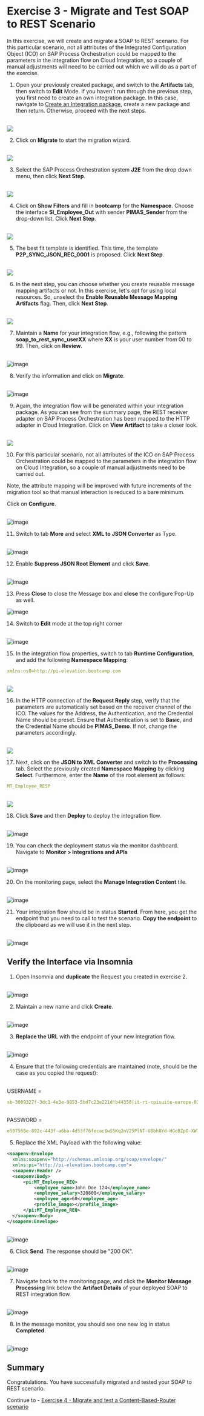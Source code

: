 # Exercise 3 - Migrate and Test SOAP to REST Scenario

In this exercise, we will create and migrate a SOAP to REST scenario.	For this particular scenario, not all attributes of the Integrated Configuration Object (ICO) on SAP Process Orchestration could be mapped to the parameters in the integration flow on Cloud Integration, so a couple of manual adjustments will need to be carried out which we will do as a part of the exercise.

1. Open your previously created package, and switch to the <b>Artifacts</b> tab, then switch to <b>Edit</b> Mode. If you haven't run through the previous step, you first need to create an own integration package. In this case, navigate to [Create an Integration package](/exercises/ex2/#create-an-integration-package), create a new package and then return. Otherwise, proceed with the next steps.

<br>![](/exercises/ex3/images/1.OpenPreviousPackage.png)

2. Click on <b>Migrate</b> to start the migration wizard.

<br>![](/exercises/ex3/images/2.0_ClickOnMigrate.png)

3.	Select the SAP Process Orchestration system **J2E** from the drop down menu, then click <b>Next Step</b>.

<br>![](/exercises/ex3/images/3.0_Migrate_SelectPO_System.png)

4.	Click on <b>Show Filters</b> and fill in **bootcamp** for the **Namespace**. Choose the interface **SI_Employee_Out** with sender **PIMAS_Sender** from the drop-down list. Click <b>Next Step</b>.

<br>![](/exercises/ex3/images/3.1_Migrate_SelectPO_Artifacts.png)

5.	The best fit template is identified. This time, the template **P2P_SYNC_JSON_REC_0001** is proposed. Click <b>Next Step</b>.

<br>![](/exercises/ex3/images/3.2_Migrate_SelectPO_Template.png)

6. In the next step, you can choose whether you create reusable message mapping artifacts or not. In this exercise, let's opt for using local resources. So, unselect the **Enable Reusable Message Mapping Artifacts** flag. Then, click **Next Step**.

<br>![](/exercises/ex3/images/3.4_Migrate_SelectPO_NoReuse.png)

7.	Maintain a **Name** for your integration flow, e.g., following the pattern **soap_to_rest_sync_userXX** where <b>XX</b> is your user number from 00 to 99. Then, click on <b>Review</b>.

<br>![image](/exercises/ex3/images/ex3-6.png)

8.	Verify the information and click on <b>Migrate</b>.

<br>![image](/exercises/ex3/images/ex3-7.png)

9.	Again, the integration flow will be generated within your integration package. As you can see from the summary page, the REST receiver adapter on SAP Process Orchestration has been mapped to the HTTP adapter in Cloud Integration. Click on  **View Artifact** to take a closer look. 

<br>![](/exercises/ex3/images/4.0_Migration_Success.png)

10.	For this particular scenario, not all attributes of the ICO on SAP Process Orchestration could be mapped to the parameters in the integration flow on Cloud Integration, so a couple of manual adjustments need to be carried out.

Note, the attribute mapping will be improved with future increments of the migration tool so that manual interaction is reduced to a bare minimum.

Click on <b>Configure</b>.

<br>![image](/exercises/ex3/images/ex3-9.png)

11. Switch to tab <b>More</b> and select **XML to JSON Converter** as Type.

<br>![image](/exercises/ex3/images/ex3-10.png)

12. Enable **Suppress JSON Root Element** and click **Save**.

<br>![image](/exercises/ex3/images/ex3-11.png)

13. Press <b>Close</b> to close the Message box and <b>close</b> the configure Pop-Up as well.

![image](/exercises/ex3/images/ex3-12.png)

14. Switch to <b>Edit</b> mode at the top right corner

<br>![image](/exercises/ex3/images/ex3-13.png)

15. In the integration flow properties, switch to tab **Runtime Configuration**, and add the following **Namespace Mapping**:

```yaml
xmlns:ns0=http://pi-elevation.bootcamp.com
```

<br>![](/exercises/ex3/images/5.0_View_iFlow_Changes_to_Make.png)

16.	In the HTTP connection of the **Request Reply** step, verify that the parameters are automatically set based on the receiver channel of the ICO. The values for the Address, the Authentication, and the Credential Name should be preset. Ensure that Authentication is set to **Basic**, and the Credential Name should be **PIMAS_Demo**. If not, change the parameters accordingly.

<br>![](/exercises/ex3/images/5.2_Edit_iFlow_Request_Reply.png)

17.	Next, click on the  **JSON to XML Converter** and switch to the **Processing** tab. Select the previously created **Namespace Mapping** by clicking **Select**. Furthermore, enter the **Name** of the root element as follows:

```yaml
MT_Employee_RESP
```

<br>![](/exercises/ex3/images/5.3_Edit_iFlow_JSON_to_XML.png)

18.	Click <b>Save</b> and then <b>Deploy</b> to deploy the integration flow.

<br>  ![image](/exercises/ex3/images/ex3-17.png)

19. You can check the deployment status via the monitor dashboard. Navigate to **Monitor > Integrations and APIs**

<br>   ![image](/exercises/ex3/images/ex3-17a.png)

20. On the monitoring page, select the <b>Manage Integration Content</b> tile.

<br>   ![image](/exercises/ex3/images/ex3-18.png)
   
21. Your integration flow should be in status <b>Started</b>. From here, you get the endpoint that you need to call to test the scenario. <b>Copy the endpoint</b> to the clipboard as we will use it in the next step.

<br>![image](/exercises/ex3/images/ex3-19.png)


## Verify the Interface via Insomnia

1.	Open Insomnia and <b>duplicate</b> the Request you created in exercise 2. 

<br>![image](/exercises/ex3/images/Insomnia-1.png)

2. Maintain a new name and click <b>Create</b>.

<br>![image](/exercises/ex3/images/Insomnia-2.png)

3. <b>Replace the URL</b> with the endpoint of your new integration flow.

<br>![image](/exercises/ex3/images/Insomnia-3.png)

4. Ensure that the following credentials are maintained (note, should be the case as you copied the request):

<br>USERNAME =
```yaml
sb-3009327f-3dc1-4e3e-9853-5bd7c23e221d!b44358|it-rt-cpisuite-europe-03!b18631
```
<br>PASSWORD = 
```yaml 
e507568e-892c-443f-a6ba-4d53f76fecac$wS5Kq2nV25PlNT-U8bh8Yd-HGoBZpO-XW7Za9X3URE0=
```

5. Replace the XML Payload with the following value:

  ```xml
<soapenv:Envelope
    xmlns:soapenv="http://schemas.xmlsoap.org/soap/envelope/"
    xmlns:pi="http://pi-elevation.bootcamp.com">
    <soapenv:Header />
    <soapenv:Body>
        <pi:MT_Employee_REQ>
            <employee_name>John Doe 124</employee_name>
            <employee_salary>320800</employee_salary>
            <employee_age>60</employee_age>
            <profile_image></profile_image>
        </pi:MT_Employee_REQ>
    </soapenv:Body>
</soapenv:Envelope>
```

<br>![image](/exercises/ex3/images/Insomnia-4.png)

6. Click <b>Send</b>. The response should be "200 OK".

<br>![image](/exercises/ex3/images/Insomnia-5.png)

7. Navigate back to the monitoring page, and click the **Monitor Message Processing** link below the **Artifact Details** of your deployed SOAP to REST integration flow.

<br>![image](/exercises/ex3/images/ex3-20.png)

8. In the message monitor, you should see one new log in status **Completed**.

<br>![image](/exercises/ex3/images/ex3-21.png)

## Summary

Congratulations. You have successfully migrated and tested your SOAP to REST scenario.

Continue to - [Exercise 4 - Migrate and test a Content-Based-Router scenario](../ex4/README.md)

